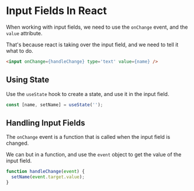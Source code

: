 # Input Fields In React

When working with input fields, we need to use the `onChange` event, and the `value` attribute.

That's because react is taking over the input field, and we need to tell it what to do.

```html
<input onChange={handleChange} type='text' value={name} />
```

## Using State

Use the `useState` hook to create a state, and use it in the input field.

```jsx
const [name, setName] = useState('');
```

## Handling Input Fields

The `onChange` event is a function that is called when the input field is changed.

We can but in a function, and use the `event` object to get the value of the input field.

```jsx
function handleChange(event) {
  setName(event.target.value);
}
```
